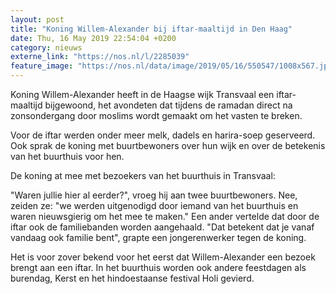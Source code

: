 ```yaml
---
layout: post
title: "Koning Willem-Alexander bij iftar-maaltijd in Den Haag"
date: Thu, 16 May 2019 22:54:04 +0200
category: nieuws
externe_link: "https://nos.nl/l/2285039"
feature_image: "https://nos.nl/data/image/2019/05/16/550547/1008x567.jpg"
---
```


<p>Koning Willem-Alexander heeft in de Haagse wijk Transvaal een iftar-maaltijd bijgewoond, het avondeten dat tijdens de ramadan direct na zonsondergang door moslims wordt gemaakt om het vasten te breken.</p>
<p>Voor de iftar werden onder meer melk, dadels en harira-soep geserveerd. Ook sprak de koning met buurtbewoners over hun wijk en over de betekenis van het buurthuis voor hen.</p>
<p>De koning at mee met bezoekers van het buurthuis in Transvaal: </p>
<p>"Waren jullie hier al eerder?", vroeg hij aan twee buurtbewoners. Nee, zeiden ze: "we werden uitgenodigd door iemand van het buurthuis en waren nieuwsgierig om het mee te maken." Een ander vertelde dat door de iftar ook de familiebanden worden aangehaald. "Dat betekent dat je vanaf vandaag ook familie bent", grapte een jongerenwerker tegen de koning.</p>
<p>Het is voor zover bekend voor het eerst dat Willem-Alexander een bezoek brengt aan een iftar. In het buurthuis worden ook andere feestdagen als burendag, Kerst en het hindoestaanse festival Holi gevierd.</p>
